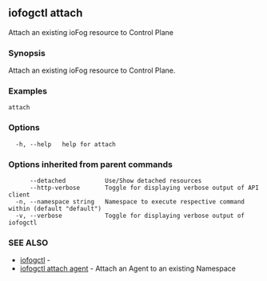 ## iofogctl attach

Attach an existing ioFog resource to Control Plane

### Synopsis

Attach an existing ioFog resource to Control Plane.

### Examples

```
attach
```

### Options

```
  -h, --help   help for attach
```

### Options inherited from parent commands

```
      --detached           Use/Show detached resources
      --http-verbose       Toggle for displaying verbose output of API client
  -n, --namespace string   Namespace to execute respective command within (default "default")
  -v, --verbose            Toggle for displaying verbose output of iofogctl
```

### SEE ALSO

* [iofogctl](iofogctl.md)	 - 
* [iofogctl attach agent](iofogctl_attach_agent.md)	 - Attach an Agent to an existing Namespace


